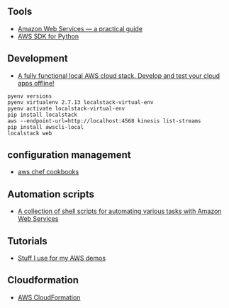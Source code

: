 Tools
---
- [Amazon Web Services — a practical guide](https://github.com/open-guides/og-aws)
- [AWS SDK for Python](https://github.com/boto/boto3)


Development
---
- [A fully functional local AWS cloud stack. Develop and test your cloud apps offline! ](https://github.com/localstack/localstack)
```
pyenv versions
pyenv virtualenv 2.7.13 localstack-virtual-env
pyenv activate localstack-virtual-env
pip install localstack
aws --endpoint-url=http://localhost:4568 kinesis list-streams
pip install awscli-local
localstack web
```

configuration management
---
- [aws chef cookbooks](https://github.com/chef-cookbooks/aws)

Automation scripts
---
- [A collection of shell scripts for automating various tasks with Amazon Web Services](https://github.com/swoodford/aws)

Tutorials
---
- [Stuff I use for my AWS demos](https://github.com/juliensimon/aws)

Cloudformation
---
- [AWS CloudFormation](https://aws.amazon.com/cloudformation/?nc1=h_ls)
